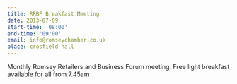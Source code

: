 ```yaml
---
title: RRBF Breakfast Meeting
date: 2013-07-09
start-time: '08:00'
end-time: '09:00'
email: info@romseychamber.co.uk
place: crosfield-hall
---
```

Monthly Romsey Retailers and Business Forum meeting. Free light breakfast available for all from 7.45am

